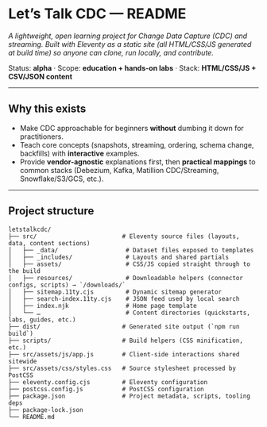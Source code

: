 # Let’s Talk CDC — README

_A lightweight, open learning project for Change Data Capture (CDC) and streaming. Built with Eleventy as a static site (all HTML/CSS/JS generated at build time) so anyone can clone, run locally, and contribute._

Status: **alpha** · Scope: **education + hands-on labs** · Stack: **HTML/CSS/JS + CSV/JSON content**

---

## Why this exists

- Make CDC approachable for beginners **without** dumbing it down for practitioners.
- Teach core concepts (snapshots, streaming, ordering, schema change, backfills) with **interactive** examples.
- Provide **vendor-agnostic** explanations first, then **practical mappings** to common stacks (Debezium, Kafka, Matillion CDC/Streaming, Snowflake/S3/GCS, etc.).

---

## Project structure

```text
letstalkcdc/
├── src/                        # Eleventy source files (layouts, data, content sections)
│   ├── _data/                   # Dataset files exposed to templates
│   ├── _includes/               # Layouts and shared partials
│   ├── assets/                  # CSS/JS copied straight through to the build
│   ├── resources/               # Downloadable helpers (connector configs, scripts) → `/downloads/`
│   ├── sitemap.11ty.cjs         # Dynamic sitemap generator
│   ├── search-index.11ty.cjs    # JSON feed used by local search
│   ├── index.njk                # Home page template
│   └── …                        # Content directories (quickstarts, labs, guides, etc.)
├── dist/                       # Generated site output (`npm run build`)
├── scripts/                    # Build helpers (CSS minification, etc.)
├── src/assets/js/app.js        # Client-side interactions shared sitewide
├── src/assets/css/styles.css   # Source stylesheet processed by PostCSS
├── eleventy.config.cjs         # Eleventy configuration
├── postcss.config.js           # PostCSS configuration
├── package.json                # Project metadata, scripts, tooling deps
├── package-lock.json
└── README.md
```
